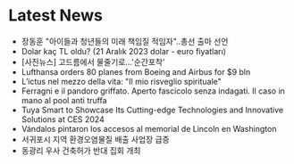 # Latest News
-  장동훈 "아이들과 청년들의 미래 책임질 적임자"..총선 출마 선언
-  Dolar kaç TL oldu? (21 Aralık 2023 dolar - euro fiyatları)
-  [사진뉴스] 고드름에서 물줄기로...'순간포착'
-  Lufthansa orders 80 planes from Boeing and Airbus for $9 bln
-  L’ictus nel mezzo della vita: "Il mio risveglio spirituale"
-  Ferragni e il pandoro griffato. Aperto fascicolo senza indagati. Il caso in mano al pool anti truffa
-  Tuya Smart to Showcase Its Cutting-edge Technologies and Innovative Solutions at CES 2024
-  Vándalos pintaron los accesos al memorial de Lincoln en Washington
-  서귀포시 지역 환경오염물질 배출 사업장 급증
-  동광리 우사 건축허가 반대 집회 개최
